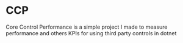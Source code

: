 # CCP
Core Control Performance is a simple project I made to measure performance and others KPIs for using third party controls in dotnet
